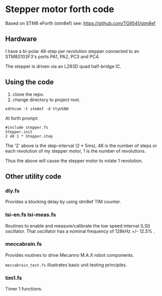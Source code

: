 # Stepper motor forth code

Based on STM8 eForth (stm8ef) see: https://github.com/TG9541/stm8ef

## Hardware
I have a bi-polar 48-step per revolution stepper
connected to an STM8S103F3's ports PA1, PA2, PC3 and PC4.

The stepper is driven via an L293D quad half-bridge IC.

## Using the code

1. clone the repo.
1. change directory to project root.

```
e4thcom -t stm8ef -d ttyUSB0
```

At forth prompt:

```
#include stepper.fs
Stepper.init
2 48 1 * Stepper.step
```

The '2' above is the step-interval (2 * 5ms),
48 is the number of steps or each revolution of my stepper motor,
1 is the number of revolutions.

Thus the above will cause the stepper motor
to rotate 1 revolution.

## Other utility code

### dly.fs
Provides a blocking delay by using stm8ef TIM counter.

### lsi-en.fs lsi-meas.fs
Routines to enable and measure/calibrate
the low speed internal (LSI) oscillator.
That oscillator has a nominal frequency of 128kHz +/- 12.5% .

### meccabrain.fs
Provides routines to drive Mecanno M.A.X robot components.

`meccabrain_test.fs` illustrates basic unit testing principles.

### tim1.fs
Timer 1 functions.
